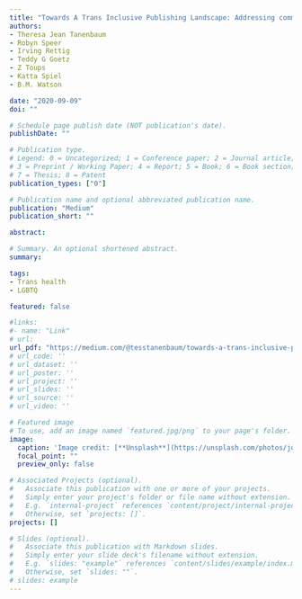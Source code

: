 ```yaml
---
title: "Towards A Trans Inclusive Publishing Landscape: Addressing common concerns about allowing transgender authors to change their names on previously published work"
authors:
- Theresa Jean Tanenbaum
- Robyn Speer
- Irving Rettig
- Teddy G Goetz
- Z Toups
- Katta Spiel
- B.M. Watson

date: "2020-09-09"
doi: ""

# Schedule page publish date (NOT publication's date).
publishDate: ""

# Publication type.
# Legend: 0 = Uncategorized; 1 = Conference paper; 2 = Journal article;
# 3 = Preprint / Working Paper; 4 = Report; 5 = Book; 6 = Book section;
# 7 = Thesis; 8 = Patent
publication_types: ["0"]

# Publication name and optional abbreviated publication name.
publication: "Medium"
publication_short: ""

abstract:

# Summary. An optional shortened abstract.
summary:

tags:
- Trans health
- LGBTQ

featured: false

#links:
#- name: "Link"
# url: 
url_pdf: "https://medium.com/@tesstanenbaum/towards-a-trans-inclusive-publishing-landscape-893339b9868d"
# url_code: ''
# url_dataset: ''
# url_poster: ''
# url_project: ''
# url_slides: ''
# url_source: ''
# url_video: ''

# Featured image
# To use, add an image named `featured.jpg/png` to your page's folder. 
image:
  caption: 'Image credit: [**Unsplash**](https://unsplash.com/photos/jdD8gXaTZsc)'
  focal_point: ""
  preview_only: false

# Associated Projects (optional).
#   Associate this publication with one or more of your projects.
#   Simply enter your project's folder or file name without extension.
#   E.g. `internal-project` references `content/project/internal-project/index.md`.
#   Otherwise, set `projects: []`.
projects: []

# Slides (optional).
#   Associate this publication with Markdown slides.
#   Simply enter your slide deck's filename without extension.
#   E.g. `slides: "example"` references `content/slides/example/index.md`.
#   Otherwise, set `slides: ""`.
# slides: example
---
```




